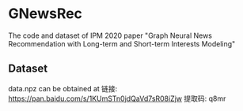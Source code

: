 # GNewsRec
The code and dataset of IPM 2020 paper "Graph Neural News Recommendation with Long-term and Short-term Interests Modeling"

## Dataset
data.npz can be obtained at 链接: https://pan.baidu.com/s/1KUmSTn0jdQaVd7sR08iZjw 提取码: q8mr 
